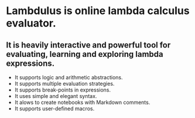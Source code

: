 # Lambdulus is online lambda calculus evaluator.

## It is heavily interactive and powerful tool for evaluating, learning and exploring lambda expressions.

- It supports logic and arithmetic abstractions.
- It supports multiple evaluation strategies.
- It supports break-points in expressions.
- It uses simple and elegant syntax.
- It alows to create notebooks with Markdown comments.
- It supports user-defined macros.
